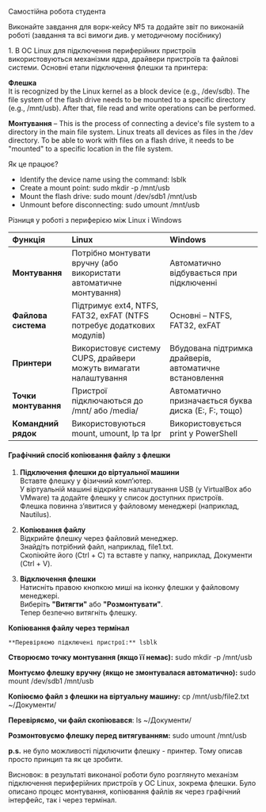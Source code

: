 Самостійна робота студента

Виконайте завдання для ворк-кейсу №5 та додайте звіт по виконаній роботі (завдання та всі вимоги див. у методичному посібнику)

1\. В ОС Linux для підключення периферійних пристроїв використовуються механізми ядра, драйвери пристроїв та файлові системи. Основні етапи підключення флешки та принтера:

**Флешка**  
It is recognized by the Linux kernel as a block device (e.g., /dev/sdb).
The file system of the flash drive needs to be mounted to a specific directory (e.g., /mnt/usb).
After that, file read and write operations can be performed.

**Монтування** – This is the process of connecting a device's file system to a directory in the main file system. Linux treats all devices as files in the /dev directory. To be able to work with files on a flash drive, it needs to be "mounted" to a specific location in the file system.

Як це працює?

* Identify the device name using the command: lsblk
* Create a mount point: sudo mkdir -p /mnt/usb 
* Mount the flash drive: sudo mount /dev/sdb1 /mnt/usb
* Unmount before disconnecting: sudo umount /mnt/usb

Різниця у роботі з периферією між Linux і Windows

| Функція | Linux | Windows |
| :---- | :---- | :---- |
| **Монтування** | Потрібно монтувати вручну (або використати автоматичне монтування) | Автоматично відбувається при підключенні |
| **Файлова система** | Підтримує ext4, NTFS, FAT32, exFAT (NTFS потребує додаткових модулів) | Основні – NTFS, FAT32, exFAT |
| **Принтери** | Використовує систему CUPS, драйвери можуть вимагати налаштування | Вбудована підтримка драйверів, автоматичне встановлення |
| **Точки монтування** | Пристрої підключаються до /mnt/ або /media/ | Автоматично призначається буква диска (E:, F:, тощо) |
| **Командний рядок** | Використовуються mount, umount, lp та lpr | Використовується print у PowerShell |

#### **Графічний спосіб копіювання файлу з флешки**

1. **Підключення флешки до віртуальної машини**  
   Вставте флешку у фізичний комп’ютер.  
   У віртуальній машині відкрийте налаштування USB (у VirtualBox або VMware) та додайте флешку у список доступних пристроїв.  
   Флешка повинна з’явитися у файловому менеджері (наприклад, Nautilus).

2. **Копіювання файлу**  
   Відкрийте флешку через файловий менеджер.  
   Знайдіть потрібний файл, наприклад, file1.txt.  
   Скопіюйте його (Ctrl \+ C) та вставте у папку, наприклад, Документи (Ctrl \+ V).

3. **Відключення флешки**  
   Натисніть правою кнопкою миші на іконку флешки у файловому менеджері.  
   Виберіть **"Витягти"** або **"Розмонтувати"**.  
   Тепер безпечно витягніть флешку.

 **Копіювання файлу через термінал**

 	**Перевіряємо підключені пристрої:** lsblk

**Створюємо точку монтування (якщо її немає):** sudo mkdir \-p /mnt/usb

**Монтуємо флешку вручну (якщо не змонтувалася автоматично):** sudo mount /dev/sdb1 /mnt/usb

**Копіюємо файл з флешки на віртуальну машину:** cp /mnt/usb/file2.txt   \~/Документи/

**Перевіряємо, чи файл скопіювався**: ls \~/Документи/

**Розмонтовуємо флешку перед витягуванням:** sudo umount /mnt/usb

**p.s.** не було можливості підключити флешку \- принтер. Тому описав просто принцип та як це зробити.

Висновок: в результаті виконаної роботи було розглянуто механізм підключення периферійних пристроїв у ОС Linux, зокрема флешки. Було описано процес монтування, копіювання файлів як через графічний інтерфейс, так і через термінал.


